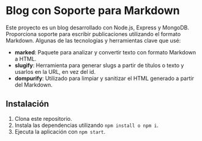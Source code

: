 # Blog con Soporte para Markdown

Este proyecto es un blog desarrollado con Node.js, Express y MongoDB. Proporciona soporte para escribir publicaciones utilizando el formato Markdown. Algunas de las tecnologías y herramientas clave que usé:

- **marked**: Paquete para analizar y convertir texto con formato Markdown a HTML.
- **slugify**: Herramienta para generar slugs a partir de títulos o texto y usarlos en la URL, en vez del id.
- **dompurify**: Utilizado para limpiar y sanitizar el HTML generado a partir del Markdown.

## Instalación

1. Clona este repositorio.
2. Instala las dependencias utilizando `npm install o npm i`.
3. Ejecuta la aplicación con `npm start`.

